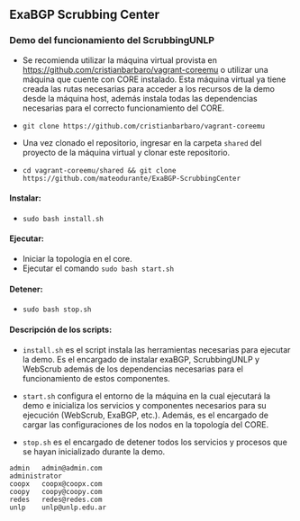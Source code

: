 ## ExaBGP Scrubbing Center

### Demo del funcionamiento del ScrubbingUNLP

* Se recomienda utilizar la máquina virtual provista en https://github.com/cristianbarbaro/vagrant-coreemu o utilizar una máquina que cuente con CORE instalado. Esta máquina virtual ya tiene creada las rutas necesarias para acceder a los recursos de la demo desde la máquina host, además instala todas las dependencias necesarias para el correcto funcionamiento del CORE. 

* `git clone https://github.com/cristianbarbaro/vagrant-coreemu`

* Una vez clonado el repositorio, ingresar en la carpeta `shared` del proyecto de la máquina virtual y clonar este repositorio.

* `cd vagrant-coreemu/shared && git clone https://github.com/mateodurante/ExaBGP-ScrubbingCenter`


#### Instalar:

* `sudo bash install.sh` 

#### Ejecutar:

* Iniciar la topología en el core. 
* Ejecutar el comando `sudo bash start.sh`

#### Detener:

* `sudo bash stop.sh`

#### Descripción de los scripts:

* `install.sh` es el script instala las herramientas necesarias para ejecutar la demo. Es el encargado de instalar exaBGP, ScrubbingUNLP y WebScrub además de los dependencias necesarias para el funcionamiento de estos componentes.

* `start.sh` configura el entorno de la máquina en la cual ejecutará la demo e inicializa los servicios y componentes necesarios para su ejecución (WebScrub, ExaBGP, etc.). Además, es el encargado de cargar las configuraciones de los nodos en la topología del CORE. 

* `stop.sh` es el encargado de detener todos los servicios y procesos que se hayan inicializado durante la demo. 



```
admin	admin@admin.com
administrator	 	
coopx	coopx@coopx.com
coopy	coopy@coopy.com
redes	redes@redes.com
unlp	unlp@unlp.edu.ar
```
